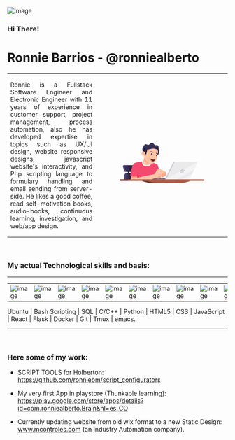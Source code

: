 <img width="50px" src="https://raw.githubusercontent.com/MartinHeinz/MartinHeinz/master/wave.gif" alt="image"> <h3>Hi There!<h3>

# Ronnie Barrios - @ronniealberto

<table align="center">
  <tbody>
        <tr>
            <td align="left" width="40%">
                <p align="justify">Ronnie is a Fullstack Software Engineer and Electronic Engineer with 11 years of experience in customer support, project management, process automation, also he has developed expertise in topics such as UX/UI design, website responsive designs, javascript website's interactivity, and Php scripting language to formulary handling and email sending from server-side. He likes a good coffee, read self-motivation books, audio-books, continuous learning, investigation, and web/app design.</p>
            </td>
            <td align="center" width="60%">
                <img width="120%" src="https://github.com/ronniebm/ronniebm/blob/master/img/animated04.gif" alt="image">
            </td>
        </tr>
    </tbody>
</table>


<br>

### My actual Technological skills and basis:

---
<table>
<tbody>
    <tr>
        <td><img width="50px" src="https://image.winudf.com/v2/image1/Y29tLnJlYWN0aWNvbnNfaWNvbl8xNTkzNjM2ODQwXzA3NA/icon.png?w=170&fakeurl=1" alt="image"></td>
        <td><img width="48px" src="https://cdn.iconscout.com/icon/free/png-512/node-js-1174925.png" alt="image"></td>
        <td><img width="48px" src="https://image.flaticon.com/icons/png/512/377/377272.png" alt="image"></td>
        <td><img width="48px" src="https://icons.iconarchive.com/icons/martz90/circle/512/ubuntu-icon.png" alt="image"></td>
        <td><img width="46px" src="https://upload-icon.s3.us-east-2.amazonaws.com/uploads/icons/png/8804286661557996995-512.png" alt="image"></td>
        <td><img width="46px" src="https://cdn4.iconfinder.com/data/icons/iconsimple-programming/512/css-512.png" alt="image"></td>
        <td><img width="48px" src="https://icon-library.com/images/javascript-icon-png/javascript-icon-png-23.jpg" alt="image"></td>
        <td><img width="50px" src="https://cdn3.iconfinder.com/data/icons/logos-and-brands-adobe/512/267_Python-512.png" alt="image"></td>
        <td><img width="53px" src="https://cdn.iconscout.com/icon/free/png-512/c-programming-569564.png" alt="image"></td>
        <td><img width="50px" src="https://www.shareicon.net/data/2016/07/10/119368_app_512x512.png" alt="image"></td>
        <td><img width="52px" src="https://upload.wikimedia.org/wikipedia/commons/thumb/3/3f/Git_icon.svg/1024px-Git_icon.svg.png" alt="image"></td>
        <td><img width="50px" src="https://image.flaticon.com/icons/png/512/906/906324.png" alt="image"></td>
    </tr>
</tbody>
</table>
Ubuntu | Bash Scripting | SQL | C/C++ | Python | HTML5 | CSS | JavaScript | React | Flask | Docker | Git | Tmux | emacs.
<br>    

---
<br>

### Here some of my work:

- SCRIPT TOOLS for Holberton:  
   https://github.com/ronniebm/script_configurators

- My very first App in playstore (Thunkable learning):  
   https://play.google.com/store/apps/details?id=com.ronniealberto.Brain&hl=es_CO

- Currently updating website from old wix format to a new Static Design:  
   www.mcontroles.com (an Industry Automation company).

<!--
**ronniebm/ronniebm** is a ✨ _special_ ✨ repository because its `README.md` (this file) appears on your GitHub profile.

<img src="https://github.com/ronniebm/ronniebm/blob/master/img/animated04.gif" alt="image">

Here are some ideas to get you started:

- 🔭 I’m currently working on ...
- 🌱 I’m currently learning ...
- 👯 I’m looking to collaborate on ...
- 🤔 I’m looking for help with ...
- 💬 Ask me about ...
- 📫 How to reach me: ...
- 😄 Pronouns: ...
- ⚡ Fun fact: ...
-->
